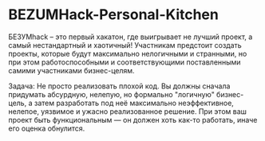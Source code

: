 # BEZUMHack-Personal-Kitchen

БЕЗУМhack – это первый хакатон, где выигрывает не лучший проект, а самый нестандартный и хаотичный! Участникам предстоит создать проекты, которые будут максимально нелогичными и странными, но при этом работоспособными и соответствующими поставленными самими участниками бизнес-целям.

Задача:
Не просто реализовать плохой код. Вы должны сначала придумать абсурдную, нелепую, но формально "логичную" бизнес-цель, а затем разработать под неё максимально неэффективное, нелепое, уязвимое и ужасно реализованное решение.
При этом ваш проект быть функциональным — он должен хоть как-то работать, иначе его оценка обнулится.

